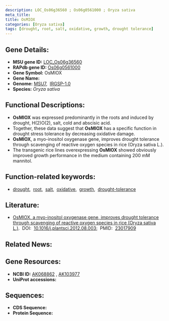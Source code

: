 ```yaml
---
description: LOC_Os06g36560 ; Os06g0561000 ; Oryza sativa
meta_title:
title: OsMIOX
categories: [Oryza sativa]
tags: [drought, root, salt, oxidative, growth, drought tolerance]
---
```


## Gene Details:
- **MSU gene ID:** [LOC_Os06g36560](http://rice.uga.edu/cgi-bin/ORF_infopage.cgi?orf=LOC_Os06g36560)  
- **RAPdb gene ID:** [Os06g0561000](https://rapdb.dna.affrc.go.jp/locus/?name=Os06g0561000)  
- **Gene Symbol:** OsMIOX
- **Gene Name:**
- **Genome:**  [MSU7](http://rice.uga.edu/),&nbsp;&nbsp;[IRGSP-1.0](https://rapdb.dna.affrc.go.jp/download/irgsp1.html)
- **Species:** *Oryza sativa*

## Functional Descriptions:
   - **OsMIOX** was expressed predominantly in the roots and induced by drought, H(2)O(2), salt, cold and abscisic acid.
   - Together, these data suggest that **OsMIOX** has a specific function in drought stress tolerance by decreasing oxidative damage.
   - **OsMIOX**, a myo-inositol oxygenase gene, improves drought tolerance through scavenging of reactive oxygen species in rice (Oryza sativa L.).
   - The transgenic rice lines overexpressing **OsMIOX** showed obviously improved growth performance in the medium containing 200 mM mannitol.

## Function-related keywords:
   - [drought](/tags/drought/),&nbsp;&nbsp;[root](/tags/root/),&nbsp;&nbsp;[salt](/tags/salt/),&nbsp;&nbsp;[oxidative](/tags/oxidative/),&nbsp;&nbsp;[growth](/tags/growth/),&nbsp;&nbsp;[drought-tolerance](/tags/drought-tolerance/)

## Literature:
   - [OsMIOX, a myo-inositol oxygenase gene, improves drought tolerance through scavenging of reactive oxygen species in rice (Oryza sativa L.)](https://www.doi.org/10.1016/j.plantsci.2012.08.003).&nbsp;&nbsp;DOI:&nbsp;&nbsp;[10.1016/j.plantsci.2012.08.003](https://www.doi.org/10.1016/j.plantsci.2012.08.003);&nbsp;&nbsp;PMID:&nbsp;&nbsp;[23017909](https://pubmed.ncbi.nlm.nih.gov/23017909/)

## Related News:

## Gene Resources:
- **NCBI ID:**  [AK068862](http://www.ncbi.nlm.nih.gov/nuccore/AK068862)&nbsp;,&nbsp;[AK103977](http://www.ncbi.nlm.nih.gov/nuccore/AK103977)
- **UniProt accessions:** [](https://www.uniprot.org/uniprotkb//entry)

## Sequences:
- **CDS Sequence:**
- **Protein Sequence:**
